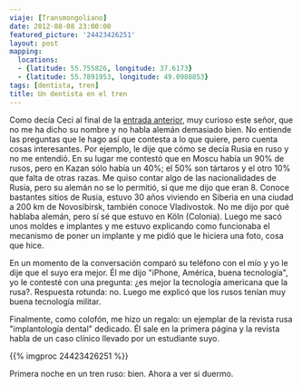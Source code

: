 ```yaml
---
viaje: [Transmongoliano]
date: 2012-08-08 23:00:00
featured_picture: '24423426251'
layout: post
mapping:
  locations:
  - {latitude: 55.755826, longitude: 37.6173}
  - {latitude: 55.7891953, longitude: 49.0988853}
tags: [dentista, tren]
title: Un dentista en el tren
---
```

Como decía Ceci al final de la <a href="/2012/08/08/ultimo-dia-en-moscu-y-tren-a-kazan/">entrada anterior</a>, muy curioso este señor, que no me ha dicho su nombre y no habla alemán demasiado bien. No entiende las preguntas que le hago así que contesta a lo que quiere, pero cuenta cosas interesantes. Por ejemplo, le dije que cómo se decía Rusia en ruso y no me entendió. En su lugar me contestó que en Moscu había un 90% de rusos, pero en Kazan sólo había un 40%; el 50% son tártaros y el otro 10% que falta de otras razas. Me quiso contar algo de las nacionalidades de Rusia, pero su alemán no se lo permitió, sí que me dijo que eran 8. Conoce bastantes sitios de Rusia, estuvo 30 años viviendo en Siberia en una ciudad a 200 km de Novosibirsk, también conoce Vladivostok. No me dijo por qué hablaba alemán, pero sí sé que estuvo en Köln (Colonia). Luego me sacó unos moldes e implantes y me estuvo explicando como funcionaba el mecanismo de poner un implante y me pidió que le hiciera una foto, cosa que hice.

En un momento de la conversación comparó su teléfono con el mío y yo le dije que el suyo era mejor. Él me dijo "iPhone, América, buena tecnología", yo le contesté con una pregunta: ¿es mejor la tecnología americana que la rusa?. Respuesta rotunda: no. Luego me explicó que los rusos tenían muy buena tecnología militar.

Finalmente, como colofón, me hizo un regalo: un ejemplar de la revista rusa "implantología dental" dedicado. Él sale en la primera página y la revista habla de un caso clínico llevado por un estudiante suyo.

{{% imgproc 24423426251 %}}

Primera noche en un tren ruso: bien. Ahora a ver si duermo.
